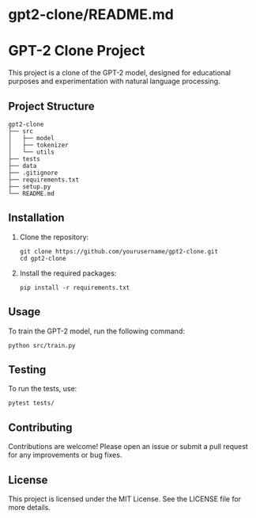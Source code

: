 # gpt2-clone/README.md

# GPT-2 Clone Project

This project is a clone of the GPT-2 model, designed for educational purposes and experimentation with natural language processing.

## Project Structure

```
gpt2-clone
├── src
│   ├── model
│   ├── tokenizer
│   └── utils
├── tests
├── data
├── .gitignore
├── requirements.txt
├── setup.py
└── README.md
```

## Installation

1. Clone the repository:
   ```
   git clone https://github.com/yourusername/gpt2-clone.git
   cd gpt2-clone
   ```

2. Install the required packages:
   ```
   pip install -r requirements.txt
   ```

## Usage

To train the GPT-2 model, run the following command:
```
python src/train.py
```

## Testing

To run the tests, use:
```
pytest tests/
```

## Contributing

Contributions are welcome! Please open an issue or submit a pull request for any improvements or bug fixes.

## License

This project is licensed under the MIT License. See the LICENSE file for more details.